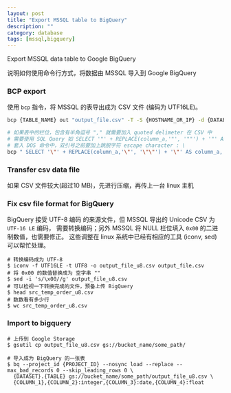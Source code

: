 ```yaml
---
layout: post
title: "Export MSSQL table to BigQuery"
description: ""
category: database
tags: [mssql,bigquery]
---
```


Export MSSQL data table to Google BigQuery

说明如何使用命令行方式，将数据由 MSSQL 导入到 Google BigQuery

### BCP export

使用 `bcp` 指令，将 MSSQL 的表导出成为 CSV 文件 (编码为 UTF16LE)。

```bash
bcp {TABLE_NAME} out "output_file.csv" -T -S {HOSTNAME_OR_IP} -d {DATABASE_NAME} -q -w -b5000 -t,

# 如果表中的栏位，包含有半角逗号 "," 就需要加入 quoted delimeter 在 CSV 中
# 需要使用 SQL Query 如 SELECT '"' + REPLACE(column_a,'"', '""') + '"' AS column_a, column_b FROM table_x
# 套入 DOS 命令中，双引号之前要加上跳脱字符 escape character : \
bcp " SELECT '\"' + REPLACE(column_a,'\"', '\"\"') + '\"' AS column_a, column_b FROM table_x " queryout "output_file.csv" -T -S {HOSTNAME_OR_IP} -d {DATABASE_NAME} -q -w -b5000 -t,
```

### Transfer csv data file

如果 CSV 文件较大(超过10 MB)，先进行压缩，再传上一台 linux 主机

### Fix csv file format for BigQuery

BigQuery 接受 UTF-8 编码 的来源文件，但 MSSQL 导出的 Unicode CSV 为 `UTF-16 LE` 编码，
需要转换编码；另外 MSSQL 将 NULL 栏位填入 `0x00` 的二进制数值，也需要修正。
这些调整在 linux 系统中已经有相应的工具 (iconv, sed) 可以帮忙处理。

```
# 转换编码成为 UTF-8
$ iconv -f UTF16LE -t UTF8 -o output_file_u8.csv output_file.csv
# 将 0x00 的数值替换成为 空字串 ""
$ sed -i 's/\x00//g' output_file_u8.csv
# 可以检视一下转换完成的文件，预备上传 BigQuery
$ head src_temp_order_u8.csv
# 数数看有多少行
$ wc src_temp_order_u8.csv
```

### Import to bigquery

```
# 上传到 Google Storage
$ gsutil cp output_file_u8.csv gs://bucket_name/some_path/

# 导入成为 BigQuery 的一张表
$ bq --project_id {PROJECT_ID} --nosync load --replace --max_bad_records 0 --skip_leading_rows 0 \
  {DATASET}.{TABLE} gs://bucket_name/some_path/output_file_u8.csv \
  {COLUMN_1},{COLUMN_2}:integer,{COLUMN_3}:date,{COLUMN_4}:float
```
